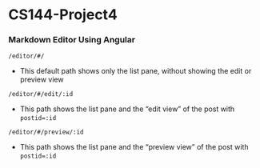 # CS144-Project4
### Markdown Editor Using Angular
`/editor/#/`
- This default path shows only the list pane, without showing the edit or preview view

`/editor/#/edit/:id`
- This path shows the list pane and the “edit view” of the post with `postid=:id`

`/editor/#/preview/:id`
- This path shows the list pane and the “preview view” of the post with `postid=:id`
